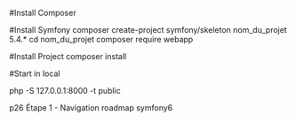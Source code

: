 #Install Composer

#Install Symfony 
composer create-project symfony/skeleton nom_du_projet 5.4.* cd nom_du_projet composer require webapp

#Install Project 
composer install

#Start in local 

php -S 127.0.0.1:8000 -t public

p26 Étape 1 - Navigation roadmap symfony6